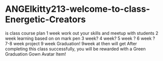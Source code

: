 # ANGElkitty213-welcome-to-class-Energetic-Creators
is class course plan
1 week work out your skills and meetup  with students
2 week learning based on  on mark pen
3 week?
4 week?
5 week ?
6 week ?
7-8 week project
9 week Graduation! 
9week at then will get After completing this class successfully, you will be rewarded with a Green Graduation Gown Avatar Item!
